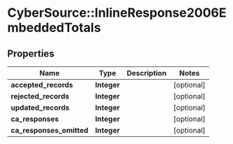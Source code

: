 # CyberSource::InlineResponse2006EmbeddedTotals

## Properties
Name | Type | Description | Notes
------------ | ------------- | ------------- | -------------
**accepted_records** | **Integer** |  | [optional] 
**rejected_records** | **Integer** |  | [optional] 
**updated_records** | **Integer** |  | [optional] 
**ca_responses** | **Integer** |  | [optional] 
**ca_responses_omitted** | **Integer** |  | [optional] 


